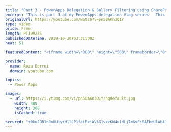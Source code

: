 ```yaml
---
title: "Part 3 - PowerApps Delegation & Gallery Filtering using SharePoint Choice, Lookup and Yes/No Columns"
excerpt: "This is part 3 of my PowerApps delegation Vlog series   This video will walk you through the concept of Delegation in PowerApps with respect to SharePoint Date Choice, Lookup and Yes/No fields, understand filtering galleries and adding default option & highlights issues related to Yes/No column type"
originalUrl: https://youtube.com/watch?v=pn50AKn3Q1Y
type: video
price: Free
length: PT19M23S
publishedDateTime: 2019-10-30T03:31:00Z
heat: 51

featuredContent: "<iframe width=\"800\" height=\"500\" frameborder=\"0\" src=\"https://www.youtube.com/embed/pn50AKn3Q1Y\" allow=\"accelerometer; autoplay; encrypted-media; gyroscope; picture-in-picture\" allowfullscreen></iframe>"

provider:
  name: Reza Dorrni
  domain: youtube.com

topics:
  - Power Apps

images:
  - url: https://i.ytimg.com/vi/pn50AKn3Q1Y/hqdefault.jpg
    width: 480
    height: 360
    isCached: true

secured: "+0kuJOB1nBmUUiyrH1lCP1faiBxiWV6G1vxzKW4u1dLj7mGvFc8AEboUlAH41oqfaQ4ndCj2G7FlUeAcOK4BHV89Hgfm6Z9OWqu03VuyFV9wEvLoBCmHdCGSkniZbAgw9OG8B1EXrLufQ0Z8BEBZHYg7Ovt7d4FwzOT4P7teqK9tbljHWhym2xgr2CSNiJWyYzf395RyQCM7uNuhyuHkuH97R1Q7LDSgmY562FZQwYHlcpNSbyd5C7emYp+t29SzIQK7YqqOrJffPfFd8OjXR+YsTqh7ED7C9C3MBJKucXadDoKBjLGHpoQ6W3WMeVuQNm6OpsTF3qlMDmh0FduDwNQx8Veoawfo0j1b4LXNLOxBJURxUh9DDH0qdlzmT2NmYQ1VMuS6VLPBVY2t0ZJitZ6ou/yZlsKXkPGyXLyyY/I=;eu3aZjSyLJG6qYTOEqxrVQ=="
---
```



